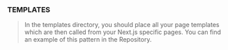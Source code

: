 ### TEMPLATES

> In the templates directory, you should place all your page templates which are then called from your Next.js specific pages. You can find an example of this pattern in the Repository.